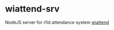 # wiattend-srv
NodeJS server for rfid attendance system [wiattend](https://github.com/abobija/wiattend)
